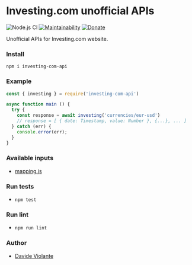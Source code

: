 # Investing.com unofficial APIs
![Node.js CI](https://github.com/DavideViolante/investing-com-api/workflows/Node.js%20CI/badge.svg) [![Maintainability](https://api.codeclimate.com/v1/badges/ce48adbd97ff85557918/maintainability)](https://codeclimate.com/github/DavideViolante/investing-com-api/maintainability) [![Donate](https://img.shields.io/badge/paypal-donate-179BD7.svg)](https://www.paypal.me/dviolante)

Unofficial APIs for Investing.com website.

### Install
`npm i investing-com-api`

### Example
```js
const { investing } = require('investing-com-api')

async function main () {
  try {
    const response = await investing('currencies/eur-usd')
    // response = [ { date: Timestamp, value: Number }, {...}, ... ]
  } catch (err) {
    console.error(err);
  }
}
```

### Available inputs
- [mapping.js](https://github.com/DavideViolante/investing-com-api/blob/master/mapping.js)

### Run tests
- `npm test`

### Run lint
- `npm run lint`

### Author
- [Davide Violante](https://github.com/DavideViolante/)
